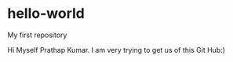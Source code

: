# hello-world
My first repository

Hi Myself Prathap Kumar. I am very trying to get us of this Git Hub:)